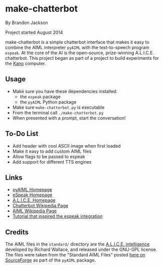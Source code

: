 make-chatterbot
===============

By Brandon Jackson

Project started August 2014

make-chatterbot is a simple chatterbot interface that makes it easy to combine the AIML interpreter `pyAIML` with the text-to-speech program `espeak`. At the core of the AI is the open-source, prize-winning A.L.I.C.E. chatterbot. This project began as part of a project to build experiments for the [Kano](http://kano.me) computer.

Usage
-----

- Make sure you have these dependencies installed:
	- the `espeak` package
	- the `pyAIML` Python package
- Make sure `make-chatterbot.py` is executable
- From the terminal call `./make-chatterbot.py`
- When presented with a prompt, start the conversation!

To-Do List
----------

- Add header with cool ASCII image when first loaded
- Make it easy to add custom AIML files
- Allow flags to be passed to espeak
- Add support for different TTS engines

Links
-----

- [pyAIML Homepage](http://pyaiml.sourceforge.net/)
- [eSpeak Homepage](http://espeak.sourceforge.net/)
- [A.L.I.C.E. Homepage](http://alice.pandorabots.com/)
- [Chatterbot Wikipedia Page](http://en.wikipedia.org/wiki/Chatterbot)
- [AIML Wikipedia Page](http://en.wikipedia.org/wiki/AIML)
- [Tutorial that inspired the espeak integration](http://www.iniy.org/?p=68)

Credits
-------

The AIML files in the `standard/` directory are the [A.L.I.C.E. intelligence](http://alice.pandorabots.com/) developed by Richard Wallace, and released under the GNU-GPL license. The files were taken from the "Standard AIML Files" posted [here on SourceForge](http://sourceforge.net/projects/pyaiml/files/Other%20Files/Standard%20AIML%20set/standard-aiml.zip/download) as part of the `pyAIML` package.